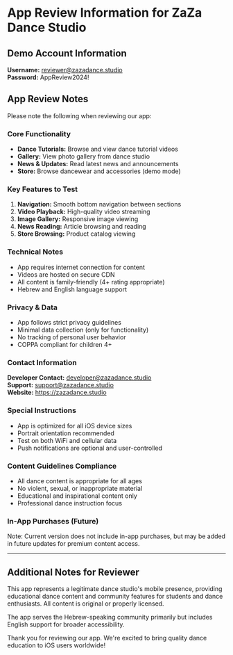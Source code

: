 # App Review Information for ZaZa Dance Studio

## Demo Account Information
**Username:** reviewer@zazadance.studio  
**Password:** AppReview2024!

## App Review Notes
Please note the following when reviewing our app:

### Core Functionality
- **Dance Tutorials:** Browse and view dance tutorial videos
- **Gallery:** View photo gallery from dance studio
- **News & Updates:** Read latest news and announcements
- **Store:** Browse dancewear and accessories (demo mode)

### Key Features to Test
1. **Navigation:** Smooth bottom navigation between sections
2. **Video Playback:** High-quality video streaming
3. **Image Gallery:** Responsive image viewing
4. **News Reading:** Article browsing and reading
5. **Store Browsing:** Product catalog viewing

### Technical Notes
- App requires internet connection for content
- Videos are hosted on secure CDN
- All content is family-friendly (4+ rating appropriate)
- Hebrew and English language support

### Privacy & Data
- App follows strict privacy guidelines
- Minimal data collection (only for functionality)
- No tracking of personal user behavior
- COPPA compliant for children 4+

### Contact Information
**Developer Contact:** developer@zazadance.studio  
**Support:** support@zazadance.studio  
**Website:** https://zazadance.studio

### Special Instructions
- App is optimized for all iOS device sizes
- Portrait orientation recommended
- Test on both WiFi and cellular data
- Push notifications are optional and user-controlled

### Content Guidelines Compliance
- All dance content is appropriate for all ages
- No violent, sexual, or inappropriate material
- Educational and inspirational content only
- Professional dance instruction focus

### In-App Purchases (Future)
Note: Current version does not include in-app purchases, but may be added in future updates for premium content access.

---

## Additional Notes for Reviewer

This app represents a legitimate dance studio's mobile presence, providing educational dance content and community features for students and dance enthusiasts. All content is original or properly licensed.

The app serves the Hebrew-speaking community primarily but includes English support for broader accessibility.

Thank you for reviewing our app. We're excited to bring quality dance education to iOS users worldwide!